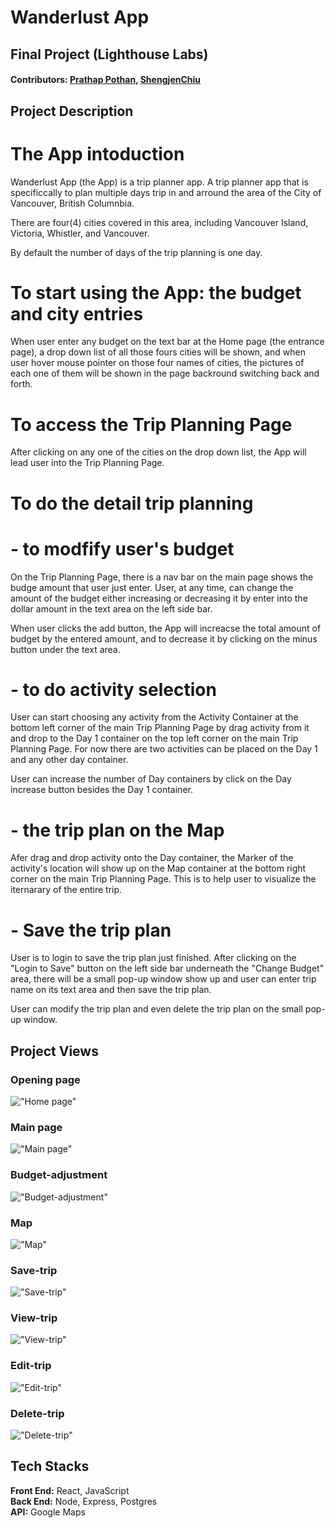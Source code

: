 # Wanderlust App

## Final Project (Lighthouse Labs) 
#### Contributors: [Prathap Pothan](https://github.com/prathap222), [ShengjenChiu ](https://github.com/ShengjenChiu)

## Project Description
# The App intoduction
Wanderlust App (the App) is a trip planner app. A trip planner app that is specificcally to plan multiple days trip in and arround the area of the City of Vancouver, British Columnbia. 

There are four(4) cities covered in this area, including Vancouver Island, Victoria, Whistler, and Vancouver.

By default the number of days of the trip planning is one day.

# To start using the App: the budget and city entries
When user enter any budget on the text bar at the Home page (the entrance page), a drop down list of all those fours cities will be shown, and when user hover mouse pointer on those four names of cities, the pictures of each one of them will be shown in the page backround switching back and forth.

# To access the Trip Planning Page
After clicking on any one of the cities on the drop down list, the App will lead user into the Trip Planning Page.

# To do the detail trip planning
# - to modfify user's budget
On the Trip Planning Page, there is a nav bar on the main page shows the budge amount that user just enter. User, at any time, can change the amount of the budget either increasing or decreasing it by enter into the dollar amount in the text area on the left side bar. 

When user clicks the add button, the App will increacse the total amount of budget by the entered amount, and to decrease it by clicking on the minus button under the text area.

# - to do activity selection
User can start choosing any activity from the Activity Container at the bottom left corner of the main Trip Planning Page by drag activity from it and drop to the Day 1 container on the top left corner on the main Trip Planning Page. For now there are two activities can be placed on the Day 1 and any other day container.

User can increase the number of Day containers by click on the Day increase button besides the Day 1 container.

# - the trip plan on the Map
Afer drag and drop activity onto the Day container, the Marker of the activity's location will show up on the Map container at the bottom right corner on the main Trip Planning Page. This is to help user to visualize the iternarary of the entire trip.


# - Save the trip plan
User is to login to save the trip plan just finished. After clicking on the "Login to Save" button on the left side bar underneath the "Change Budget" area, there will be a small pop-up window show up and user can enter trip name on its text area and then save the trip plan.

User can modify the trip plan and even delete the trip plan on the small pop-up window. 



## Project Views
### Opening page

!["Home page"](https://github.com/prathap222/wanderlust/blob/master/docs/docs/gif/homepage.gif)



### Main page

!["Main page"](https://github.com/prathap222/wanderlust/blob/master/docs/docs/gif/mainpage.gif)


### Budget-adjustment

!["Budget-adjustment"](https://github.com/prathap222/wanderlust/blob/master/docs/docs/gif/budget-adjustment.gif)


### Map

!["Map"](https://github.com/prathap222/wanderlust/blob/master/docs/docs/gif/map.gif)


### Save-trip

!["Save-trip"](https://github.com/prathap222/wanderlust/blob/master/docs/docs/gif/save-trip.gif)


### View-trip

!["View-trip"](https://github.com/prathap222/wanderlust/blob/master/docs/docs/gif/view-trip%20(1).gif)


### Edit-trip

!["Edit-trip"](https://github.com/prathap222/wanderlust/blob/master/docs/docs/gif/edit-trip.gif)


### Delete-trip

!["Delete-trip"](https://github.com/prathap222/wanderlust/blob/master/docs/docs/gif/delete-trip.gif)


## Tech Stacks
**Front End:** React, JavaScript <br/> 
**Back End:** Node, Express, Postgres<br/>
**API:** Google Maps

